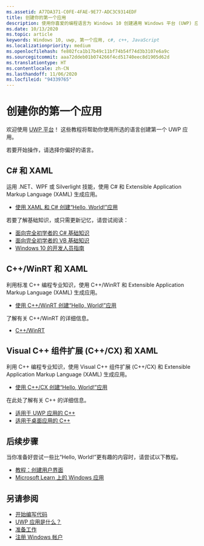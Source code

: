 ```yaml
---
ms.assetid: A77DA371-C0FE-4FAE-9E77-ADC3C9314EDF
title: 创建你的第一个应用
description: 使用你喜爱的编程语言为 Windows 10 创建通用 Windows 平台 (UWP) 应用。
ms.date: 10/13/2020
ms.topic: article
keywords: Windows 10, uwp, 第一个应用, c#, c++, JavaScript
ms.localizationpriority: medium
ms.openlocfilehash: fe802fca1b17b49c11bf74b54f74d3b3107e6a9c
ms.sourcegitcommit: aaa72ddeb01b074266f4cd51740eec8d1905d62d
ms.translationtype: HT
ms.contentlocale: zh-CN
ms.lasthandoff: 11/06/2020
ms.locfileid: "94339765"
---
```

# <a name="create-your-first-app"></a>创建你的第一个应用

欢迎使用 [UWP 平台](universal-application-platform-guide.md)！ 这些教程将帮助你使用所选的语言创建第一个 UWP 应用。

若要开始操作，请选择你偏好的语言。

## <a name="c-and-xaml"></a>C# 和 XAML

运用 .NET、WPF 或 Silverlight 技能，使用 C# 和 Extensible Application Markup Language (XAML) 生成应用。

* [使用 XAML 和 C# 创建“Hello, World!”应用](create-a-hello-world-app-xaml-universal.md)

若要了解基础知识，或只需更新记忆，请尝试阅读：

* [面向完全初学者的 C# 基础知识](https://channel9.msdn.com/Series/CSharp-Fundamentals-for-Absolute-Beginners?l=Lvld4EQIC_2706218949)
* [面向完全初学者的 VB 基础知识](/learn/?l=jqMOvLKbC_9206218965)
* [Windows 10 的开发人员指南](/learn/)

## <a name="cwinrt-and-xaml"></a>C++/WinRT 和 XAML

利用标准 C++ 编程专业知识，使用 C++/WinRT 和 Extensible Application Markup Language (XAML) 生成应用。

* [使用 C++/WinRT 创建“Hello, World!”应用](create-a-basic-windows-10-app-in-cppwinrt.md)

了解有关 C++/WinRT 的详细信息。

* [C++/WinRT](../cpp-and-winrt-apis/index.md)

## <a name="visual-c-component-extensions-ccx-and-xaml"></a>Visual C++ 组件扩展 (C++/CX) 和 XAML

利用 C++ 编程专业知识，使用 Visual C++ 组件扩展 (C++/CX) 和 Extensible Application Markup Language (XAML) 生成应用。

* [使用 C++/CX 创建“Hello, World!”应用](create-a-basic-windows-10-app-in-cpp.md)

在此处了解有关 C++ 的详细信息。

* [适用于 UWP 应用的 C++](/cpp/cppcx/universal-windows-apps-cpp?view=vs-2019)
* [适用于桌面应用的 C++](/cpp/windows/desktop-applications-visual-cpp?view=vs-2019)

## <a name="next-steps"></a>后续步骤

当你准备好尝试一些比“Hello, World!”更有趣的内容时，请尝试以下教程。

* [教程：创建用户界面](../design/basics/xaml-basics-ui.md)
* [Microsoft Learn 上的 Windows 应用](/learn/browse/?products=windows)

## <a name="see-also"></a>另请参阅

* [开始编写代码](create-uwp-apps.md)
* [UWP 应用是什么？](universal-application-platform-guide.md)
* [准备工作](/windows/apps/get-started/get-set-up.md)
* [注册 Windows 帐户](/windows/apps/get-started/sign-up.md)